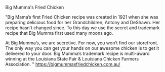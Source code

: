 Big Mumma's Fried Chicken

"Big Mama’s first Fried Chicken recipe was created in 1921 when she was preparing delicious food for her Grandchildren; Antony and DeShawn. Her recipe hasn’t changed since. To this day we use the secret and trademark recipe that Big Mumma first used many moons ago.

At Big Mumma’s, we are secretive. For now, you won’t find our storefront. The only way you can get your hands on our awesome chicken is to get it delivered to your door. Big Mumma’s trademark recipe is multi-award winning at the Louisiana State Fair & Louisiana Chicken Farmers Association.  "
https://bigmummasfriedchicken.com.au/
